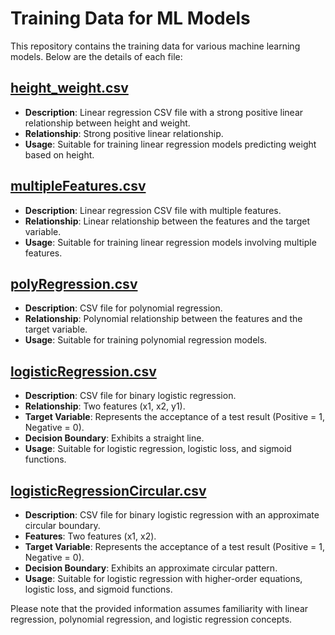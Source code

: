 
# Training Data for ML Models

This repository contains the training data for various machine learning models. Below are the details of each file:

## [height_weight.csv](height_weight.csv)

- **Description**: Linear regression CSV file with a strong positive linear relationship between height and weight.
- **Relationship**: Strong positive linear relationship.
- **Usage**: Suitable for training linear regression models predicting weight based on height.

## [multipleFeatures.csv](multipleFeatures.csv)

- **Description**: Linear regression CSV file with multiple features.
- **Relationship**: Linear relationship between the features and the target variable.
- **Usage**: Suitable for training linear regression models involving multiple features.

## [polyRegression.csv](polyRegression.csv)

- **Description**: CSV file for polynomial regression.
- **Relationship**: Polynomial relationship between the features and the target variable.
- **Usage**: Suitable for training polynomial regression models.

## [logisticRegression.csv](logisticRegression.csv)

- **Description**: CSV file for binary logistic regression.
- **Relationship**: Two features (x1, x2, y1).
- **Target Variable**: Represents the acceptance of a test result (Positive = 1, Negative = 0).
- **Decision Boundary**: Exhibits a straight line.
- **Usage**: Suitable for logistic regression, logistic loss, and sigmoid functions.

## [logisticRegressionCircular.csv](logisticRegressionCircular.csv)

- **Description**: CSV file for binary logistic regression with an approximate circular boundary.
- **Features**: Two features (x1, x2).
- **Target Variable**: Represents the acceptance of a test result (Positive = 1, Negative = 0).
- **Decision Boundary**: Exhibits an approximate circular pattern.
- **Usage**: Suitable for logistic regression with higher-order equations, logistic loss, and sigmoid functions.

Please note that the provided information assumes familiarity with linear regression, polynomial regression, and logistic regression concepts.
